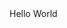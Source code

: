 <html>
  <head>
  <title>My Webpage</title>
  </head>
  <body>
    Hello World
    </body>
  </html>

